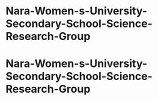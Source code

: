 # Nara-Women-s-University-Secondary-School-Science-Research-Group
# Nara-Women-s-University-Secondary-School-Science-Research-Group
